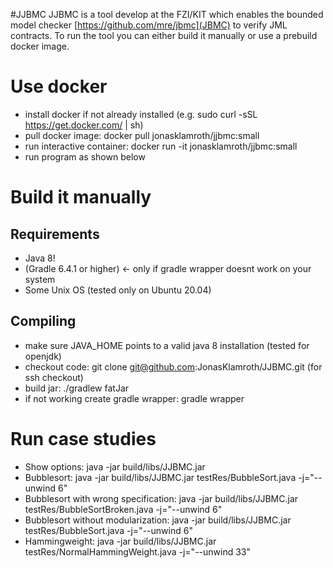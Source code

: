 #JJBMC
JJBMC is a tool develop at the FZI/KIT which enables the bounded model checker [https://github.com/mre/jbmc](JBMC) to verify JML contracts. To run the tool you can either build it manually or use a prebuild docker image. 

# Use docker
- install docker if not already installed (e.g. sudo curl -sSL https://get.docker.com/ | sh)
- pull docker image: docker pull jonasklamroth/jjbmc:small
- run interactive container: docker run -it jonasklamroth/jjbmc:small
- run program as shown below

# Build it manually 
## Requirements
- Java 8!
- (Gradle 6.4.1 or higher) <- only if gradle wrapper doesnt work on your system
- Some Unix OS (tested only on Ubuntu 20.04)

## Compiling
- make sure JAVA_HOME points to a valid java 8 installation (tested for openjdk)
- checkout code: git clone git@github.com:JonasKlamroth/JJBMC.git (for ssh checkout)
- build jar: ./gradlew fatJar
- if not working create gradle wrapper: gradle wrapper

# Run case studies
- Show options: java -jar build/libs/JJBMC.jar
- Bubblesort: java -jar build/libs/JJBMC.jar testRes/BubbleSort.java -j="--unwind 6"
- Bubblesort with wrong specification: java -jar build/libs/JJBMC.jar testRes/BubbleSortBroken.java -j="--unwind 6"
- Bubblesort without modularization: java -jar build/libs/JJBMC.jar testRes/BubbleSort.java -j="--unwind 6"
- Hammingweight: java -jar build/libs/JJBMC.jar testRes/NormalHammingWeight.java -j="--unwind 33"
